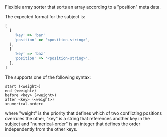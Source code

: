 Flexible array sorter that sorts an array according to a "position" meta data.

The expected format for the subject is:

```js
[
  [
    'key' => 'bar'
    'position' => '<position-string>',
  ],
  [
    'key' => 'baz'
    'position' => '<position-string>',
  ],
]
```

The <position-string> supports one of the following syntax:

```
start (<weight>)
end (<weight>)
before <key> (<weight>)
after <key> (<weight>)
<numerical-order>
```

where "weight" is the priority that defines which of two conflicting positions overrules the other,
"key" is a string that references another key in the subject
and "numerical-order" is an integer that defines the order independently from the other keys.
